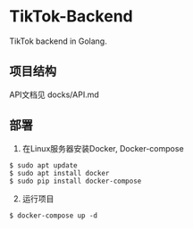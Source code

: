 # TikTok-Backend
TikTok backend in Golang.
## 项目结构
API文档见 docks/API.md
## 部署
1. 在Linux服务器安装Docker, Docker-compose
```shell
$ sudo apt update
$ sudo apt install docker 
$ sudo pip install docker-compose
```
2. 运行项目
```shell
$ docker-compose up -d
```
